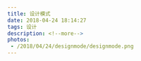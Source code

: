 ```yaml
---
title: 设计模式
date: 2018-04-24 18:14:27
tags: 设计
description: <!--more-->
photos:
 - /2018/04/24/designmode/designmode.png
---
```

